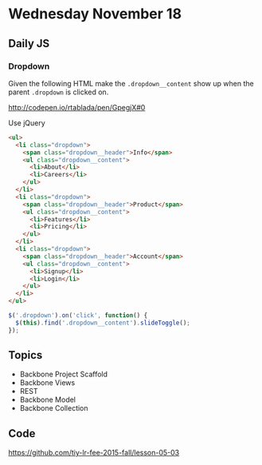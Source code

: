 # Wednesday November 18


## Daily JS

### Dropdown

Given the following HTML make the `.dropdown__content` show up when the parent `.dropdown` is clicked on.

http://codepen.io/rtablada/pen/GpegjX#0

Use jQuery

```html
<ul>
  <li class="dropdown">
    <span class="dropdown__header">Info</span>
    <ul class="dropdown__content">
      <li>About</li>
      <li>Careers</li>
    </ul>
  </li>
  <li class="dropdown">
    <span class="dropdown__header">Product</span>
    <ul class="dropdown__content">
      <li>Features</li>
      <li>Pricing</li>
    </ul>
  </li>
  <li class="dropdown">
    <span class="dropdown__header">Account</span>
    <ul class="dropdown__content">
      <li>Signup</li>
      <li>Login</li>
    </ul>
  </li>
</ul>
```

```js
$('.dropdown').on('click', function() {
  $(this).find('.dropdown__content').slideToggle();
});
```

## Topics

* Backbone Project Scaffold
* Backbone Views
* REST
* Backbone Model
* Backbone Collection

## Code

https://github.com/tiy-lr-fee-2015-fall/lesson-05-03
